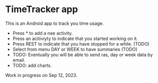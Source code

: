 # TimeTracker app
This is an Android app to track you time usage.

* Press * to add a nee activity.
* Press an acitiviyty to indicate that you started working on it.
* Press REST to indicate that you have stopped for a while. (TODO)
* Select from menu DAY or WEEK to have summaries (TODO)
* TODO: Eventually you will be able to send ras, day or week data by email.
* TODO: add charts.

Work in progress on Sep 12, 2023.
